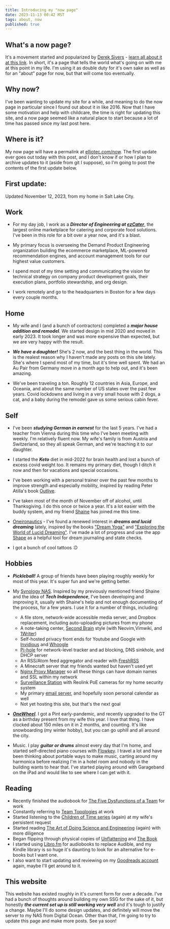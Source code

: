 ```yaml
---
title: Introducing my "now page"
date: 2023-11-13 00:42 MST
tags: about, now
published: true
---
```


## What's a now page?

It's a movement started and popularized by [Derek Sivers](https://sive.rs/) - [learn all about it at this link](https://nownownow.com/about). In short, it's a page that tells the world what's going on with me at this point in my life. I'm using it as double duty for it's own sake as well as for an "about" page for now, but that will come too eventually.

## Why now?

I've been wanting to update my site for a while, and meaning to do the now page in particular since I found out about it in like 2016. Now that I have some motivation and help with childcare, the time is right for updating this site, and a now page seemed like a natural place to start because a lot of time has passed since my last post here.

## Where is it?

My now page will have a permalink at [elliotec.com/now](https://elliotec.com/now). The first update ever goes out today with this post, and I don't know if or how I plan to archive updates to it (aside from git I suppose), so I'm going to post the contents of the first update below.


## First update:

Updated November 12, 2023, from my home in Salt Lake City.


## Work

- For my day job, I work as a **_Director of Engineering at [ezCater](https://ezcater.com)_**, the largest online marketplace for catering and corporate food solutions. I've been in this role for a bit over a year now, and it's a blast.

- My primary focus is overseeing the Demand Product Engineering organization building the ecommerce marketplace, ML-powered recommendation engines, and account management tools for our highest value customers.

- I spend most of my time setting and communicating the vision for technical strategy on company product development goals, their execution plans, portfolio stewardship, and org design.

- I work remotely and go to the headquarters in Boston for a few days every couple months.

## Home

- My wife and I (and a bunch of contractors) completed a **_major house addition and remodel_**. We started design in mid 2020 and moved in early 2023. It took longer and was more expensive than expected, but we are very happy with the result.

- **_We have a daughter!_** She's 2 now, and the best thing in the world. This is the realest reason why I haven't made any posts on this site lately. She's where I spend most of my time, but it's time well spent. We had an Au Pair from Germany move in a month ago to help out, and it's been amazing.

- We've been traveling a ton. Roughly 12 countries in Asia, Europe, and Oceania, and about the same number of US states over the past few years. Covid lockdowns and living in a very small house with 2 dogs, a cat, and a baby during the remodel gave us some serious cabin fever.

## Self

- I've been **_studying German in earnest_** for the last 5 years. I've had a teacher from Vienna during this time who I've been meeting with weekly. I'm relatively fluent now. My wife's family is from Austria and Switzerland, so they all speak German, and we're teaching it to our daughter.

- I started the **_Keto_** diet in mid-2022 for brain health and lost a bunch of excess covid weight too. It remains my primary diet, though I ditch it now and then for vacations and special occasions.

- I've been working with a personal trainer over the past few months to improve strength and especially mobility, inspired by reading Peter Atilla's book [Outlive](https://peterattiamd.com/outlive/).

- I've taken most of the month of November off of alcohol, until Thanksgiving. I do this once or twice a year. It's a lot easier with the buddy system, and my friend [Shaine](https://squidtree.com) has joined me this time.

- [Oneironautics](https://en.wikipedia.org/wiki/Oneironautics) - I've found a renewed interest in **_dreams and lucid dreaming_** lately, inspired by the books ["Dream Yoga"](https://www.goodreads.com/en/book/show/26485097) and ["Exploring the World of Lucid Dreaming"](https://www.goodreads.com/book/show/316781.Exploring_the_World_of_Lucid_Dreaming). I've made a lot of progress and use the app [Shape](https://apps.apple.com/us/app/shape-lucid-dream-coach/id1577026266) as a helpful tool for dream journaling and state checks.

- I got a bunch of cool tattoos :D

## Hobbies

- **_Pickleball!_** A group of friends have been playing roughly weekly for most of this year. It's super fun and we're getting better.

- My [Synology NAS](https://www.synology.com/en-us/products/DS723+). Inspired by my previously mentioned friend Shaine and the idea of **_Tech Independence_**, I've been developing and improving it, usually with Shaine's help and not enough documenting of the process, for a few years. I use it for a number of things, including:
   - A file store, network-wide accessible media server, and Dropbox replacement, including auto-uploading pictures from my phone
   - A note-taking center, [Second Brain](https://www.buildingasecondbrain.com/) style (with Neovim,Vimwiki, and [1Writer](https://1writerapp.com/))
   - Self-hosted privacy front ends for Youtube and Google with [Invidious](https://invidious.io/) and [Whoogle](https://github.com/benbusby/whoogle-search)
   - [Pi-hole](https://pi-hole.net/) for network-level tracker and ad blocking, DNS sinkhole, and DHCP server
   - An RSS/Atom feed aggregator and reader with [FreshRSS](https://freshrss.org/index.html)
   - A Minecraft server that my friends wanted but haven't used yet
   - [Nginx Proxy Manager](https://nginxproxymanager.com/) so all these things can have domain names and SSL within my network
   - [Surveillance Station](https://www.synology.com/en-global/surveillance) with Reolink PoE cameras for my home security system
   - My primary [email server](https://www.synology.com/en-global/dsm/feature/mailplus), and hopefully soon personal calendar as well
   - Not yet hosting this site, but that's the next goal

- **_[OneWheel](https://onewheel.com/)_**. I got a Pint early-pandemic, and recently upgraded to the GT as a birthday present from my wife this year. I love that thing. I have clocked about 150 miles on it in 2 months, and counting. It's like snowboarding (my winter hobby), but you can go uphill and all around the city.

- Music. I play **_guitar or drums_** almost every day that I'm home, and started self-directed piano courses with [Flowkey](https://flowkey). I travel a lot and have been thinking about portable ways to make music, carting around my harmonica before realizing I'm in a hotel room and nobody in the building wants to hear that. I've started playing around with Garageband on the iPad and would like to see where I can get with it.

## Reading

- Recently finished the audiobook for [The Five Dysfunctions of a Team](https://www.goodreads.com/book/show/21343.The_Five_Dysfunctions_of_a_Team) for work
- Constantly referring to [Team Topologies](https://www.goodreads.com/book/show/44135420-team-topologies) at work
- Started listening to the [Children of Time series](https://www.goodreads.com/book/show/25499718-children-of-time) (again) at my wife's persistent request
- Started reading [The Art of Doing Science and Engineering](https://www.goodreads.com/book/show/530415.The_Art_of_Doing_Science_and_Engineering) (again) with more diligence
- Began flipping through physical copies of [Unflattening](https://www.goodreads.com/book/show/23503006-unflattening) and [The Book](https://howtorebuildcivilization.com/products/the-book)
- I started using [Libro.fm](https://howtorebuildcivilization.com/products/the-book) for audiobooks to replace Audible, and my Kindle library is so huge it's daunting to look for an alternative for e-books but I want one.
- I also want to start updating and reviewing on my [Goodreads account](https://www.goodreads.com/user/show/11256894) again, maybe I'll get around to it.

## This website

This website has existed roughly in it's current form for over a decade. I've had a bunch of thoughts around building my own SSG for the sake of it, but honestly **_the current set up is still working very well_** and it's tough to justify a change. Maybe I'll do some design updates, and definitely will move the server to my NAS from Digital Ocean. Other than that, I'm going to try to update this page and make more posts. See ya soon!

